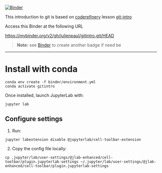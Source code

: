 
[![Binder](https://mybinder.org/badge_logo.svg)](https://mybinder.org/v2/gh/julienpaul/gitintro.git/HEAD)

This introduction to git is based on [coderefinery](https://coderefinery.org/) lesson [git-intro](https://coderefinery.github.io/git-intro/)

Access this Binder at the following URL

https://mybinder.org/v2/gh/julienpaul/gitintro.git/HEAD

> **Note:** see [Binder](https://mybinder.org/) to create another badge if need be

---
# Install with conda

```
conda env create -f binder/environment.yml
conda activate gitintro
```
Once installed, launch JupyterLab with:
```
jupyter lab
```

## Configure settings
1. Run:
```
jupyter labextension disable @jupyterlab/cell-toolbar-extension
```
2. Copy the config file locally:
```
cp .jupyter/lab/user-settings/@jlab-enhanced/cell-toolbar/plugin.jupyterlab-settings ~/.jupyter/lab/user-settings/@jlab-enhanced/cell-toolbar/plugin.jupyterlab-settings
```
